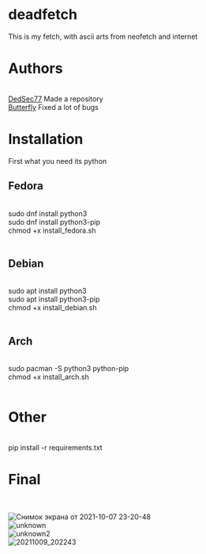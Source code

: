 # deadfetch
This is my fetch, with ascii arts from neofetch and internet
# Authors
<br/>
<a href=""https://github.com/DedSec77>DedSec77</a> Made a repository
<br/>
<a href="https://github.com/Butterfly13377">Butterfly</a> Fixed a lot of bugs 

# Installation
First what you need its python<br/>
<h2>Fedora</h2><br/>
      sudo dnf install python3 <br/>
      sudo dnf install python3-pip<br/>
      chmod +x install_fedora.sh <br/>
<br/>
<h2>Debian</h2><br/>
    sudo apt install python3<br/>
    sudo apt install python3-pip<br/>
    chmod +x install_debian.sh<br/>
<br/>
<h2>Arch</h2><br/>
    sudo pacman -S python3 python-pip<br/>
    chmod +x install_arch.sh<br/>
<br/>
<h1>Other</h1>
<br/>
pip install -r requirements.txt

# Final
<br/>

![Снимок экрана от 2021-10-07 23-20-48](https://user-images.githubusercontent.com/55799553/136444343-20bccb2f-0ee3-4086-abd1-9a22ceb6df5f.png)
<br/>
![unknown](https://cdn.discordapp.com/attachments/898278432327225371/900341302900719616/unknown.png)
<br/>
![unknown2](https://cdn.discordapp.com/attachments/896433730657329205/896433878628171817/unknown.png)
<br/>
![20211009_202243](https://cdn.discordapp.com/attachments/896433730657329205/896450273487241256/20211009_202243.png)
